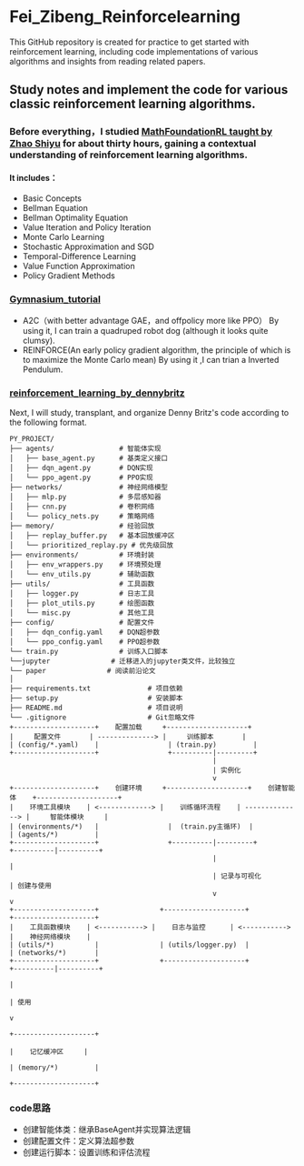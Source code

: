 # Fei_Zibeng_Reinforcelearning
This GitHub repository is created for practice to get started with reinforcement learning, including code implementations of various algorithms and insights from reading related papers.
## Study notes and implement the code for various classic reinforcement learning algorithms.
### Before everything，I studied [MathFoundationRL taught by Zhao Shiyu](https://github.com/MathFoundationRL/Book-Mathematical-Foundation-of-Reinforcement-Learning) for about thirty hours, gaining a contextual understanding of reinforcement learning algorithms.
#### It includes：
- Basic Concepts
- Bellman Equation
- Bellman Optimality Equation
- Value Iteration and Policy Iteration
- Monte Carlo Learning
- Stochastic Approximation and SGD
- Temporal-Difference Learning
- Value Function Approximation
- Policy Gradient Methods
### [Gymnasium_tutorial](https://gymnasium.farama.org/tutorials/training_agents/reinforce_invpend_gym_v26/)
- A2C（with better advantage GAE，and offpolicy more like PPO）
By using it, I can train a quadruped robot dog (although it looks quite clumsy).
- REINFORCE(An early policy gradient algorithm, the principle of which is to maximize the Monte Carlo mean)
By using it ,I can trian a Inverted Pendulum.
### [reinforcement_learning_by_dennybritz](https://github.com/dennybritz/reinforcement-learning)
Next, I will study, transplant, and organize Denny Britz's code according to the following format.
```
PY_PROJECT/
├── agents/                # 智能体实现
│   ├── base_agent.py      # 基类定义接口
│   ├── dqn_agent.py       # DQN实现
│   └── ppo_agent.py       # PPO实现
├── networks/              # 神经网络模型
│   ├── mlp.py             # 多层感知器
│   ├── cnn.py             # 卷积网络
│   └── policy_nets.py     # 策略网络
├── memory/                # 经验回放
│   ├── replay_buffer.py   # 基本回放缓冲区
│   └── prioritized_replay.py # 优先级回放
├── environments/          # 环境封装
│   ├── env_wrappers.py    # 环境预处理
│   └── env_utils.py       # 辅助函数
├── utils/                 # 工具函数
│   ├── logger.py          # 日志工具
│   ├── plot_utils.py      # 绘图函数
│   └── misc.py            # 其他工具
├── config/                # 配置文件
│   ├── dqn_config.yaml    # DQN超参数
│   └── ppo_config.yaml    # PPO超参数
└── train.py               # 训练入口脚本
└──jupyter               # 迁移进入的jupyter类文件，比较独立
└── paper               # 阅读前沿论文
│
├── requirements.txt              # 项目依赖
├── setup.py                      # 安装脚本
├── README.md                     # 项目说明
└── .gitignore                    # Git忽略文件
+--------------------+    配置加载     +--------------------+
|     配置文件       | --------------> |     训练脚本       |
| (config/*.yaml)    |                 | (train.py)         |
+--------------------+                 +----------|---------+
                                                  |
                                                  | 实例化
                                                  v
+--------------------+    创建环境     +--------------------+    创建智能体    +--------------------+
|    环境工具模块    | <-------------> |    训练循环流程    | --------------> |     智能体模块     |
| (environments/*)   |                 |  (train.py主循环)  |                 | (agents/*)         |
+--------------------+                 +----------|---------+                 +----------|----------+
                                                  |                                     |
                                                  | 记录与可视化                        | 创建与使用
                                                  v                                     v
+--------------------+               +--------------------+               +--------------------+
|    工具函数模块    | <-----------> |    日志与监控      | <-----------> |    神经网络模块    |
| (utils/*)          |               | (utils/logger.py)  |               | (networks/*)       |
+--------------------+               +--------------------+               +----------|----------+
                                                                                     |
                                                                                     | 使用
                                                                                     v
                                                                         +--------------------+
                                                                         |    记忆缓冲区     |
                                                                         | (memory/*)         |
                                                                         +--------------------+
```
### code思路
- 创建智能体类：继承BaseAgent并实现算法逻辑
- 创建配置文件：定义算法超参数
- 创建运行脚本：设置训练和评估流程



